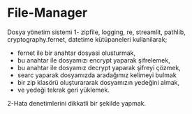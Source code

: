 # File-Manager
Dosya yönetim sistemi
1- zipfile, logging, re, streamlit, pathlib, cryptography.fernet, datetime kütüpaneleri
kullanilarak;
- fernet ile bir anahtar dosyasi olusturmak,
- bu anahtar ile dosyamızı encrypt yaparak şifrelemek,
- bu anahtar ile dosyamız decrypt yaparak şifreyi çözmek,
- searc yaparak dosyamızda aradağımız kelimeyi bulmak
- bir zip klasörü oluşturararak dosyamızın yedeğini almak,
- ve yedeği tekrak geri yüklemek.

2-Hata denetimlerini dikkatli bir şekilde yapmak.
